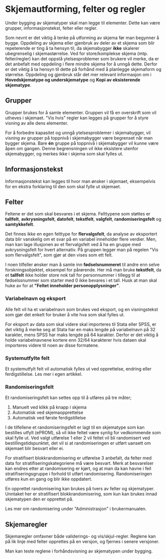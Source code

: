 # Skjemautforming, felter og regler

Under bygging av skjematyper skal man legge til elementer. Dette kan være grupper, informasjonstekst, felter eller regler.

Som nevnt er det viktig å tenke på utforming av skjema før man begynner å bygge. Oppdeling av skjema eller gjenbruk av deler av et skjema som blir repeterende er ting å ta hensyn til, da skjemabygger **ikke** skalerer ubegrenselig i skjemastørrelse. Ved for store/komplekse skjema (mtp. felter/regler) kan det oppstå ytelsesproblemer som brukere vil merke, da er det anbefalt med oppdeling i flere mindre skjema for å unngå dette. Derfor er det viktig å ta hensyn til dette på forhånd med å planlegge skjemaform og størrelse. Oppdeling og gjenbruk står det mer relevant informasjon om i **Hovedskjematype og underskjematype** og **Kopi av eksisterende skjematype**.
                    
## Grupper
Grupper brukes for å samle elementer. Gruppen vil få en overskrift som vil utheves i skjemaet. "Vis hvis" regler kan legges på grupper for å styre visning av alle dens elementer.

For å forbedre kapasitet og unngå ytelsesproblemer i skjemabygger, vil visning av grupper på toppnivå i skjemabygger være begrenset når man bygger skjema. Bare **én** gruppe på toppnivå i skjemabygger vil kunne være åpen om gangen. Denne begrensningen vil ikke eksistere utenfor skjemabygger, og merkes ikke i skjema som skal fylles ut.

## Informasjonstekst
Informasjonstekst kan legges til hvor man ønsker i skjemaet, eksempelvis for en ekstra forklaring til den som skal fylle ut skjemaet.
                    
## Felter
Feltene er det som skal besvares i et skjema. Felttypene som støttes er **tallfelt**, **avkrysningsfelt**, **datofelt**, **tekstfelt**, **valgfelt**, **randomiseringsfelt** og **samtykkefelt**. 

Det finnes ikke en egen felttype for **flervalgsfelt**, da analyse av eksportert data blir vanskelig om et svar på en variabel inneholder flere verdier. Men, man kan lage illusjonen av et flervalgsfelt ved å ha en gruppe med avkrysningsfelt for hvert alternativ. På gruppen legger man på regelen "Vis som flervalgsfelt", som gjør at den vises som ett felt.

I noen tilfeller ønsker man å samle inn **fødselsnummeret** til andre enn selve forskningsobjektet, eksempel for pårørende. Her må man bruke **tekstfelt**, da et **tallfelt** ikke holder store nok tall for personnummer i tillegg til at fødselssnummer som starter med 0 ikke bevares i et tall. Husk at man skal huke av for at **"Feltet inneholder personopplysninger"**.

### Variabelnavn og eksport
Alle felt vil ha et variabelnavn som brukes ved eksport, og en visningstekst som gjør det enkelt for bruker å vite hva som skal fylles ut.

For eksport av data som skal videre skal importeres til Stata eller SPSS, er det viktig å merke seg at Stata har en maks lengde på variabelnavn på 32 karakter, mens SPSS har maks lengde på 64 karakter. Derfor er det viktig å holde variabelnavnene kortere enn 32/64 karakterer hvis dataen skal importeres videre til noen av disse formatene.

### Systemutfylte felt
Et systemutfylt felt vil automatisk fylles ut ved opprettelse, endring eller ferdigstillelse. Les mer i egen artikkel.

### Randomiseringsfelt
Et randomiseringsfelt kan settes opp til å utføres på tre måter;
1. Manuelt ved klikk på knapp i skjema
2. Automatisk ved skjemaopprettelse
3. Automatisk ved første ferdigstillelse

I de tilfellene et randomiseringsfelt er lagt til en skjematype som kan bestilles utfylt (ePROM), så vil ikke feltet være synlig for vedkommende som skal fylle ut. Ved valgt utførelse 1 eller 2 vil feltet vil bli randomisert ved bestillingstidspunktet, det vil si at randomiseringen er utført uansett om skjemaet blir besvart eller ei.

For stratifisert blokkrandomisering er utførelse 3 anbefalt, da felter med data for stratifiseringskategoriene må være besvart. Merk at besvarelser kan endres etter at randomisering er kjørt, og at man da kan havne i feil stratifiseringsgruppe i forhold til utført randomisering. Randomiseringen utføres kun en gang og blir ikke oppdatert.

En opprettet randomisering kan brukes på tvers av felter og skjematyper. Unntaket her er stratifisert blokkrandomisering, som kun kan brukes innad skjematypen den er opprettet på.

Les mer om randomisering under "Administrasjon" i brukermanualen.

## Skjemaregler
Skjemaregler omfavner både validerings- og vis/skjul-regler. Reglene kan på lik linje med felter opprettes på en versjon, og fjernes i senere versjoner.

Man kan teste reglene i forhåndsvisning av skjematypen under bygging.


